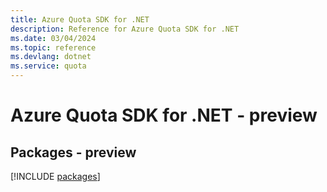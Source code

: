 ```yaml
---
title: Azure Quota SDK for .NET
description: Reference for Azure Quota SDK for .NET
ms.date: 03/04/2024
ms.topic: reference
ms.devlang: dotnet
ms.service: quota
---
```

# Azure Quota SDK for .NET - preview
## Packages - preview
[!INCLUDE [packages](quota-index.md)]